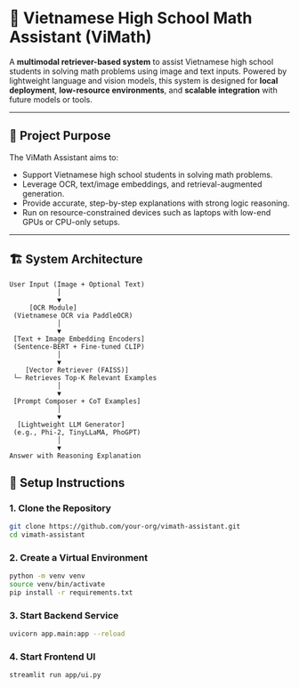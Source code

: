 # 📘 Vietnamese High School Math Assistant (ViMath)

A **multimodal retriever-based system** to assist Vietnamese high school students in solving math problems using image and text inputs. Powered by lightweight language and vision models, this system is designed for **local deployment**, **low-resource environments**, and **scalable integration** with future models or tools.

---

## 🎯 Project Purpose

The ViMath Assistant aims to:

- Support Vietnamese high school students in solving math problems.
- Leverage OCR, text/image embeddings, and retrieval-augmented generation.
- Provide accurate, step-by-step explanations with strong logic reasoning.
- Run on resource-constrained devices such as laptops with low-end GPUs or CPU-only setups.

---

## 🏗️ System Architecture

```text
User Input (Image + Optional Text)
            │
            ▼
     [OCR Module]  
 (Vietnamese OCR via PaddleOCR)
            │
            ▼
 [Text + Image Embedding Encoders]  
 (Sentence-BERT + Fine-tuned CLIP)
            │
            ▼
    [Vector Retriever (FAISS)]  
 └─ Retrieves Top-K Relevant Examples
            │
            ▼
 [Prompt Composer + CoT Examples]
            │
            ▼
  [Lightweight LLM Generator]  
 (e.g., Phi-2, TinyLLaMA, PhoGPT)
            │
            ▼
Answer with Reasoning Explanation
```

## 🚀 Setup Instructions

### 1. Clone the Repository

```bash
git clone https://github.com/your-org/vimath-assistant.git
cd vimath-assistant 
```

### 2. Create a Virtual Environment
```bash
python -m venv venv
source venv/bin/activate
pip install -r requirements.txt
```

### 3. Start Backend Service
```bash
uvicorn app.main:app --reload
```
### 4. Start Frontend UI
```bash
streamlit run app/ui.py
```


